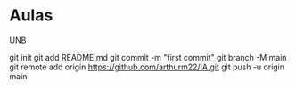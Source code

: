 # Aulas
 UNB


git init
git add README.md
git commit -m "first commit"
git branch -M main
git remote add origin https://github.com/arthurm22/IA.git
git push -u origin main
